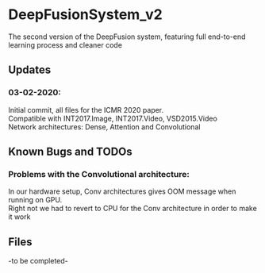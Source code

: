 # DeepFusionSystem_v2
The second version of the DeepFusion system, featuring full end-to-end learning process and cleaner code

## Updates

### 03-02-2020: 
Initial commit, all files for the ICMR 2020 paper.\
Compatible with INT2017.Image, INT2017.Video, VSD2015.Video\
Network architectures: Dense, Attention and Convolutional

## Known Bugs and TODOs

### Problems with the Convolutional architecture:
In our hardware setup, Conv architectures gives OOM message when running on GPU.\
Right not we had to revert to CPU for the Conv architecture in order to make it work

## Files
-to be completed-
